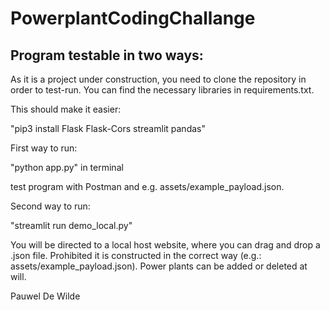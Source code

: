 # PowerplantCodingChallange

## Program testable in two ways:

As it is a project under construction, you need to clone the repository in order to test-run. You can find the necessary libraries in requirements.txt.


This should make it easier:

"pip3 install Flask Flask-Cors streamlit pandas"




First way to run:

"python app.py" in terminal

test program with Postman and e.g. assets/example_payload.json.




Second way to run:

"streamlit run demo_local.py"

You will be directed to a local host website, where you can drag and drop a .json file. Prohibited it is constructed in the correct way (e.g.: assets/example_payload.json). Power plants can be added or deleted at will.



Pauwel De Wilde